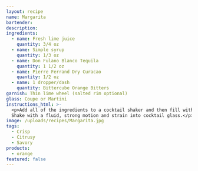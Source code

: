 ```yaml
---
layout: recipe
name: Margarita
bartender:
description:
ingredients:
  - name: Fresh lime juice
    quantity: 3/4 oz
  - name: Simple syrup
    quantity: 1/3 oz
  - name: Don Fulano Blanco Tequila
    quantity: 1 1/2 oz
  - name: Pierre Ferrand Dry Curacao
    quantity: 1/2 oz
  - name: 1 dropper/dash
    quantity: Bittercube Orange Bitters
garnish: Thin lime wheel (salted rim optional)
glass: Coupe or Martini
instructions_html: >-
  <p>Add all of the ingredients to a cocktail shaker and then fill with ice.
  Shake with a fluid, strong motion and strain into cocktail glass.</p>
image: /uploads/recipes/Margarita.jpg
tags:
  - Crisp
  - Citrusy
  - Savory
products:
  - orange
featured: false
---
```



